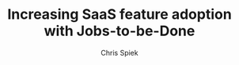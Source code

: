 ---
layout: project
title:  "Increasing SaaS feature adoption with Jobs-to-be-Done"
author: "Chris Spiek"
link: "http://jobstobedone.org/news/increasing-saas-feature-adoption-with-jobs-to-be-done/"
img: "increasing-saas-adoption.png"
categories: examples
description: "Re-Wired's Chris Spiek writes about how Jobs-to-be-Done can be used in the context of SaaS businesses using Slack as a main example."
type: article
---